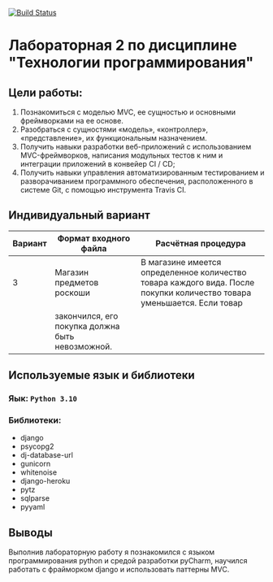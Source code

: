 [![Build Status](https://app.travis-ci.com/kpdvstu/PTLab2.svg?branch=master)](https://app.travis-ci.com/kpdvstu/PTLab2)
# Лабораторная 2 по дисциплине "Технологии программирования"
## Цели работы:
1. Познакомиться c моделью MVC, ее сущностью и основными фреймворками на ее основе.
2. Разобраться с сущностями «модель», «контроллер», «представление», их функциональным
назначением.
3. Получить навыки разработки веб-приложений с использованием MVC-фреймворков, написания
модульных тестов к ним и интеграции приложений в конвейер CI / CD;
4. Получить навыки управления автоматизированным тестированием и разворачиванием
программного обеспечения, расположенного в системе Git, с помощью инструмента Travis CI.
## Индивидуальный вариант
| Вариант | Формат входного файла    | Расчётная процедура                                                                                                          |
|---------|--------------------------|---------------------------------------------------------------------------------------------------------------------------|
|    3    | Магазин предметов роскоши|В магазине имеется определенное количество товара каждого вида. После покупки количество товара уменьшается. Если товар    |
                                     |закончился, его покупка должна быть невозможной.                                                                           |
## Используемые язык и библиотеки
### Яык: `Python 3.10`
### Библиотеки:
- django
- psycopg2
- dj-database-url
- gunicorn
- whitenoise
- django-heroku
- pytz
- sqlparse
- pyyaml
## Выводы
Выполнив лабораторную работу я познакомился с языком программирования python и средой разработки pyCharm, научился работать с фрайморком django и использовать паттерны MVC.
